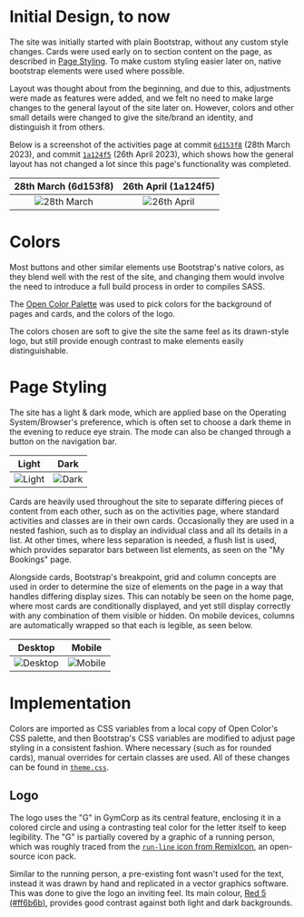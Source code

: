 # Initial Design, to now
The site was initially started with plain Bootstrap, without any custom style changes. Cards were used early on to section content on the page, as described in [Page Styling](#page-styling). To make custom styling easier later on, native bootstrap elements were used where possible.

Layout was thought about from the beginning, and due to this, adjustments were made as features were added, and we felt no need to make large changes  to the general layout of the site later on. However, colors and other small details were changed to give the site/brand an identity, and distinguish it from others.

Below is a screenshot of the activities page at commit [`6d153f8`](https://github.com/uol-feps-soc-comp2913-2223s2-classroom/project-squad39/commit/6d153f8d78410b63b74651880e61c471243c0f43) (28th March 2023), and commit [`1a124f5`](https://github.com/uol-feps-soc-comp2913-2223s2-classroom/project-squad39/commit/1a124f5bfda0dbe7832bd0871531eb64af04a538) (26th April 2023), which shows how the general layout has not changed a lot since this page's functionality was completed.

28th March (6d153f8) | 26th April (1a124f5)
:---:|:---:
![28th March](https://dump.hrfee.pw/gymcorp-6d153f8.png) | ![26th April](https://dump.hrfee.pw/gymcorp-1a124f5.png)

# Colors
Most buttons and other similar elements use Bootstrap's native colors, as they blend well with the rest of the site, and changing them would involve the need to introduce a full build process in order to compiles SASS.

The [Open Color Palette](https://yeun.github.io/open-color/) was used to pick colors for the background of pages and cards, and the colors of the logo.

The colors chosen are soft to give the site the same feel as its drawn-style logo, but still provide enough contrast to make elements easily distinguishable.


# Page Styling

The site has a light & dark mode, which are applied base on the Operating System/Browser's preference, which is often set to choose a dark theme in the evening to reduce eye strain. The mode can also be changed through a button on the navigation bar.

Light | Dark
:---:|:---:
![Light](https://dump.hrfee.pw/gymcorp-light.png) | ![Dark](https://dump.hrfee.pw/gymcorp-dark.png)

Cards are heavily used throughout the site to separate differing pieces of content from each other, such as on the activities page, where standard activities and classes are in their own cards. Occasionally they are used in a nested fashion, such as to display an individual class and all its details in a list. At other times, where less separation is needed, a flush list is used, which provides separator bars between list elements, as seen on the "My Bookings" page.

Alongside cards, Bootstrap's breakpoint, grid and column concepts are used in order to determine the size of elements on the page in a way that handles differing display sizes. This can notably be seen on the home page, where most cards are conditionally displayed, and yet still display correctly with any combination of them visible or hidden. On mobile devices, columns are automatically wrapped so that each is legible, as seen below.

Desktop | Mobile
:---:|:---:
![Desktop](https://dump.hrfee.pw/gymcorp-full.png) | ![Mobile](https://dump.hrfee.pw/gymcorp-mobile.png)

# Implementation
Colors are imported as CSS variables from a local copy of Open Color's CSS palette, and then Bootstrap's CSS variables are modified to adjust page styling in a consistent fashion. Where necessary (such as for rounded cards), manual overrides for certain classes are used. All of these changes can be found in [`theme.css`](https://github.com/uol-feps-soc-comp2913-2223s2-classroom/project-squad39/blob/1a124f5bfda0dbe7832bd0871531eb64af04a538/app/static/theme.css).

## Logo
The logo uses the "G" in GymCorp as its central feature, enclosing it in a colored circle and using a contrasting teal color for the letter itself to keep legibility. The "G" is partially covered by a graphic of a running person, which was roughly traced from the [`run-line` icon from RemixIcon](https://remixicon.com/icon/run-line), an open-source icon pack.

Similar to the running person, a pre-existing font wasn't used for the text, instead it was drawn by hand and replicated in a vector graphics software. This was done to give the logo an inviting feel. Its main colour, [Red 5 (#ff6b6b)](https://yeun.github.io/open-color/#red-5), provides good contrast against both light and dark backgrounds.

